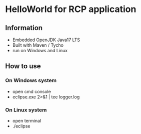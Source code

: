 # HelloWorld for RCP application
## Information
- Embedded OpenJDK Java17 LTS
- Built with Maven / Tycho
- run on Windows and Linux
## How to use
### On Windows system
- open cmd console
- eclipse.exe 2>&1 | tee logger.log
### On Linux system
- open terminal
- ./eclipse